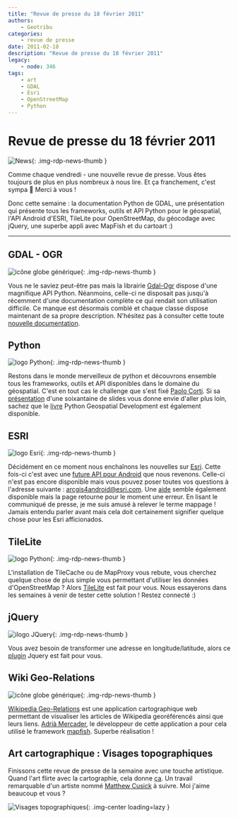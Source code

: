 ```yaml
---
title: "Revue de presse du 18 février 2011"
authors:
    - Geotribu
categories:
    - revue de presse
date: 2011-02-18
description: "Revue de presse du 18 février 2011"
legacy:
    - node: 346
tags:
    - art
    - GDAL
    - Esri
    - OpenStreetMap
    - Python
---
```


# Revue de presse du 18 février 2011

![News](https://cdn.geotribu.fr/img/internal/icons-rdp-news/news.png "Icône news générique"){: .img-rdp-news-thumb }

Comme chaque vendredi - une nouvelle revue de presse. Vous êtes toujours de plus en plus nombreux à nous lire. Et ça franchement, c'est sympa :slightly_smiling_face: Merci à vous !

Donc cette semaine : la documentation Python de GDAL, une présentation qui présente tous les frameworks, outils et API Python pour le géospatial, l'API Android d'ESRI, TileLite pour OpenStreetMap, du géocodage avec jQuery, une superbe appli avec MapFish et du cartoart :)

----

## GDAL - OGR

![icône globe générique](https://cdn.geotribu.fr/img/internal/icons-rdp-news/world.png "icône globe générique"){: .img-rdp-news-thumb }

Vous ne le saviez peut-être pas mais la librairie [Gdal-Ogr](http://www.gdal.org/) dispose d'une magnifique API Python. Néanmoins, celle-ci ne disposait pas jusqu'à récemment d'une documentation complète ce qui rendait son utilisation difficile. Ce manque est désormais comblé et chaque classe dispose maintenant de sa propre description. N'hésitez pas à consulter cette toute [nouvelle documentation](http://gdal.org/python/).

## Python

![logo Python](https://cdn.geotribu.fr/img/logos-icones/programmation/python.png "logo Python"){: .img-rdp-news-thumb }

Restons dans le monde merveilleux de python et découvrons ensemble tous les frameworks, outils et API disponibles dans le domaine du géospatial. C'est en tout cas le challenge que s'est fixé [Paolo Corti](http://www.paolocorti.net/). Si sa [présentation](https://www.slideshare.net/capooti/developing-geospatial-software-with-python-part-1) d'une soixantaine de slides vous donne envie d'aller plus loin, sachez que le [livre](https://www.packtpub.com/python-geospatial-development/book) Python Geospatial Development est également disponible.

## ESRI

![logo Esri](https://cdn.geotribu.fr/img/logos-icones/entreprises_association/esri.jpg "logo ESRI"){: .img-rdp-news-thumb }

Décidément en ce moment nous enchaînons les nouvelles sur [Esri](http://www.esrifrance.fr/). Cette fois-ci c'est avec une [future API pour Android](http://resources.arcgis.com/fr/content/arcgis-android/api) que nous revenons. Celle-ci n'est pas encore disponible mais vous pouvez poser toutes vos questions à l'adresse suivante : [arcgis4android@esri.com](mailto:arcgis4android@esri.com). Une [aide](http://help.arcgis.com/fr/arcgismobile/10.0/apis/android/help/) semble également disponible mais la page retourne pour le moment une erreur. En lisant le communiqué de presse, je me suis amusé à relever le terme mappage ! Jamais entendu parler avant mais cela doit certainement signifier quelque chose pour les Esri afficionados.

## TileLite

![logo Python](https://cdn.geotribu.fr/img/logos-icones/programmation/python.png "logo Python"){: .img-rdp-news-thumb }

L'installation de TileCache ou de MapProxy vous rebute, vous cherchez quelque chose de plus simple vous permettant d'utiliser les données d'OpenStreetMap ? Alors [TileLite](http://pypi.python.org/pypi/tilelite/0.1.4) est fait pour vous. Nous essayerons dans les semaines à venir de tester cette solution ! Restez connecté :)

## jQuery

![ilogo JQuery](https://cdn.geotribu.fr/img/logos-icones/programmation/jquery.png "logo JQuery"){: .img-rdp-news-thumb }

Vous avez besoin de transformer une adresse en longitude/latitude, alors ce [plugin](http://jonrobson.me.uk/static/jQGeoSearch/index.html) Jquery est fait pour vous.

## Wiki Geo-Relations

![icône globe générique](https://cdn.geotribu.fr/img/internal/icons-rdp-news/world.png "icône globe générique"){: .img-rdp-news-thumb }

[Wikipedia Geo-Relations](http://amercader.net/dev/wikigeolinks/) est une application cartographique web permettant de visualiser les articles de Wikipedia georéférencés ainsi que leurs liens. [Adrià Mercader](http://amercader.net/), le développeur de cette application a pour cela utilisé le framework [mapfish](http://www.mapfish.org/). Superbe réalisation !

## Art cartographique : Visages topographiques

Finissons cette revue de presse de la semaine avec une touche artistique. Quand l'art flirte avec la cartographie, cela donne [ça](http://socks-studio.com/2011/02/04/faces-as-topographies/). Un travail remarquable d'un artiste nommé [Matthew Cusick]([url](https://www.mattcusick.com/)) à suivre. Moi j'aime beaucoup et vous ?

![Visages topographiques](https://cdn.geotribu.fr/img/articles-blog-rdp/capture-ecran/reupload/Matthew-Cusuck-Geronimo-detail.jpeg "Visages topographiques"){: .img-center loading=lazy }
